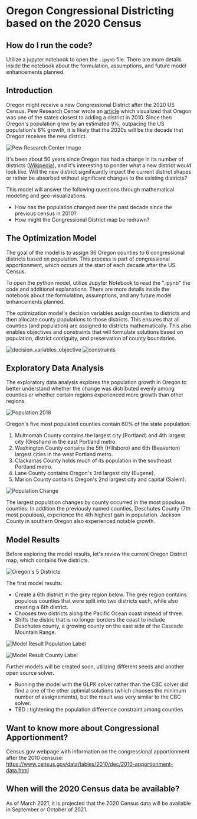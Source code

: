
# Oregon Congressional Districting based on the 2020 Census

## How do I run the code?

Utilize a jupyter notebook to open the `.ipynb` file.  There are more details inside the notebook about the formulation, assumptions, and future model enhancements planned.

## Introduction

Oregon might receive a new Congressional District after the 2020 US Census.  Pew Research Center wrote an [article](https://www.pewresearch.org/fact-tank/2018/05/31/u-s-population-keeps-growing-but-house-of-representatives-is-same-size-as-in-taft-era/) which visualized that Oregon was one of the states closest to adding a district in 2010.  Since then Oregon's population grew by an estimated 9%, outpacing the US population's 6% growth, it is likely that the 2020s will be the decade that Oregon receives the new district.

![Pew Research Center Image](https://github.com/wpbSabi/python_optimization/blob/main/oregon_districts/FT_18.05.18_RepresentationRatios_states.png)

It's been about 50 years since Oregon has had a change in its number of districts ([Wikipedia](https://en.wikipedia.org/wiki/Oregon's_congressional_districts)), and it's interesting to ponder what a new district would look like. Will the new district significantly impact the current district shapes or rather be absorbed without significant changes to the existing districts?

This model will answer the following questions through mathematical modeling and geo-visualizations.
* How has the population changed over the past decade since the previous census in 2010? 
* How might the Congressional District map be redrawn?


## The Optimization Model

The goal of the model is to assign 36 Oregon counties to 6 congressional districts based on population. This process is part of congressional apportionment, which occurs at the start of each decade after the US Census.

To open the python model, utilize Jupyter Notebook to read the ".ipynb" the code and additional explanations.  There are more details inside the notebook about the formulation, assumptions, and any future model enhancements planned.

The optimization model's decision variables assign counties to districts and then allocate county populations to those districts.  This ensures that all counties (and population) are assigned to districts mathematically.  This also enables objectives and constraints that will formulate solutions based on population, district contiguity, and preservation of county boundaries. 

![decision_variables_objective](https://github.com/wpbSabi/house_ducks/blob/master/dv_obj.png)
![constraints](https://github.com/wpbSabi/house_ducks/blob/master/constr.png)


## Exploratory Data Analysis

The exploratory data analysis explores the population growth in Oregon to better understand whether the change was distributed evenly among counties or whether certain regions experienced more growth than other regions.

![Population 2018](https://github.com/wpbSabi/python_optimization/blob/main/oregon_districts/images/Population2018.png)

Oregon's five most populated counties contain 60% of the state population:
1. Multnomah County contains the largest city (Portland) and 4th largest city (Gresham) in the east Portland metro.
2. Washington County contains the 5th (Hillsboro) and 6th (Beaverton) largest cities in the west Portland metro.
3. Clackamas County holds much of its population in the southeast Portland metro.
4. Lane County contains Oregon's 3rd largest city (Eugene).
5. Marion County contains Oregon's 2nd largest city and capital (Salem).

![Population Change](https://github.com/wpbSabi/python_optimization/blob/main/oregon_districts/images/PopulationChange.png)

The largest population changes by county occurred in the most populous counties.  In addition the previously named counties, Deschutes County (7th most populous), experience the 4th highest gain in population. Jackson County in southern Oregon also experienced notable growth.


## Model Results 

Before exploring the model results, let's review the current Oregon District map, which contains five districts.

![Oregon's 5 Districts](https://github.com/wpbSabi/python_optimization/blob/main/oregon_districts/Oregon_Congressional_Districts%2C_113th.png)

The first model results:
* Create a 6th district in the grey region below.  The grey region contains populous counties that were split into two districts each, while also creating a 6th district.
* Chooses two districts along the Pacific Ocean coast instead of three.
* Shifts the distric that is no longer borders the coast to include Deschutes county, a growing county on the east side of the Cascade Mountain Range.

![Model Result Population Label](https://github.com/wpbSabi/python_optimization/blob/main/oregon_districts/images/SecondPass.png)

![Model Result County Label](https://github.com/wpbSabi/python_optimization/blob/main/oregon_districts/images/SecondPassCountyLabels.png)

Further models will be created soon, utilizing different seeds and another open source solver.
* Running the model with the GLPK solver rather than the CBC solver did find a one of the other optimial solutions (which chooses the minimum number of assignements), but the result was very similar to the CBC solver.
* TBD : tightening the population difference constraint among counties


## Want to know more about Congressional Apportionment?

Census.gov webpage with information on the congressional apportionment after the 2010 censuse: 
https://www.census.gov/data/tables/2010/dec/2010-apportionment-data.html


## When will the 2020 Census data be available?

As of March 2021, it is projected that the 2020 Census data will be available in September or October of 2021.
